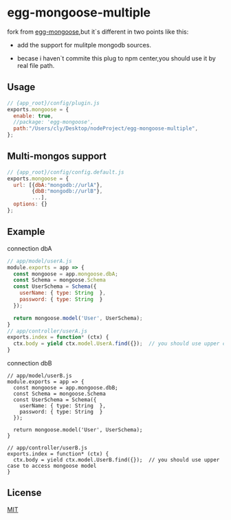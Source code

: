 # egg-mongoose-multiple

fork from [egg-mongoose](https://github.com/eggjs/egg-mongoose),but it`s different in two points like 
this:

* add the  support for mulitple mongodb sources. 

* becase i haven`t commite this plug to npm center,you should use it by real file path.

## Usage

```js
// {app_root}/config/plugin.js
exports.mongoose = {
  enable: true,
  //package: 'egg-mongoose',
  path:"/Users/cly/Desktop/nodeProject/egg-mongoose-multiple",
};
```


## Multi-mongos support

```js
// {app_root}/config/config.default.js
exports.mongoose = {
  url: [{dbA:"mongodb://urlA"},
  		{dbB:"mongodb://urlB"},
  		...],
  options: {}
};
```

## Example
connection dbA

```js
// app/model/userA.js
module.exports = app => {
  const mongoose = app.mongoose.dbA;
  const Schema = mongoose.Schema
  const UserSchema = Schema({
    userName: { type: String  },
    password: { type: String  }
  });

  return mongoose.model('User', UserSchema);
}
// app/controller/userA.js
exports.index = function* (ctx) {
  ctx.body = yield ctx.model.UserA.find({});  // you should use upper case to access mongoose model
}

```
connection dbB

```
// app/model/userB.js
module.exports = app => {
  const mongoose = app.mongoose.dbB;
  const Schema = mongoose.Schema
  const UserSchema = Schema({
    userName: { type: String  },
    password: { type: String  }
  });

  return mongoose.model('User', UserSchema);
}

// app/controller/userB.js
exports.index = function* (ctx) {
  ctx.body = yield ctx.model.UserB.find({});  // you should use upper case to access mongoose model
}

```

## License

[MIT](LICENSE)
